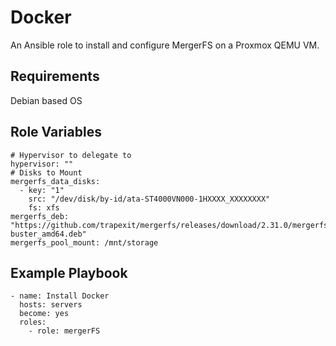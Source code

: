 # Docker

An Ansible role to install and configure MergerFS on a Proxmox QEMU VM.

## Requirements

Debian based OS

## Role Variables

```
# Hypervisor to delegate to
hypervisor: ""
# Disks to Mount
mergerfs_data_disks:
  - key: "1"
    src: "/dev/disk/by-id/ata-ST4000VN000-1HXXXX_XXXXXXXX"
    fs: xfs
mergerfs_deb: "https://github.com/trapexit/mergerfs/releases/download/2.31.0/mergerfs_2.31.0.debian-buster_amd64.deb"
mergerfs_pool_mount: /mnt/storage
```

## Example Playbook

```
- name: Install Docker
  hosts: servers
  become: yes
  roles:
    - role: mergerFS
```
